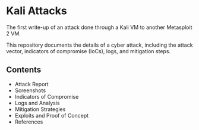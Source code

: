 # Kali Attacks
The first write-up of an attack done through a Kali VM to another Metasploit 2 VM.

This repository documents the details of a cyber attack, including the attack vector, indicators of compromise (IoCs), logs, and mitigation steps.

## Contents
- Attack Report
- Screenshots
- Indicators of Compromise
- Logs and Analysis
- Mitigation Strategies
- Exploits and Proof of Concept
- References
